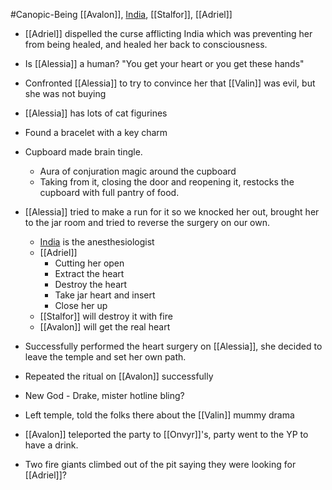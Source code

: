 #Canopic-Being 
[[Avalon]], [India](PCs/Past/India.md), [[Stalfor]], [[Adriel]]

- [[Adriel]] dispelled the curse afflicting India which was preventing her from being healed, and healed her back to consciousness.
- Is [[Alessia]] a human? "You get your heart or you get these hands"

- Confronted [[Alessia]] to try to convince her that [[Valin]] was evil, but she was not buying
- [[Alessia]] has lots of cat figurines
- Found a bracelet with a key charm
- Cupboard made brain tingle.
	- Aura of conjuration magic around the cupboard
	- Taking from it, closing the door and reopening it, restocks the cupboard with full pantry of food. 

- [[Alessia]] tried to make a run for it so we knocked her out, brought her to the jar room and tried to reverse the surgery on our own.
	- [India](PCs/Past/India.md) is the anesthesiologist
	- [[Adriel]] 
		- Cutting her open
		- Extract the heart
		- Destroy the heart
		- Take jar heart and insert
		- Close her up
	- [[Stalfor]] will destroy it with fire
	- [[Avalon]] will get the real heart

- Successfully performed the heart surgery on [[Alessia]], she decided to leave the temple and set her own path.
- Repeated the ritual on [[Avalon]] successfully

- New God - Drake, mister hotline bling?

- Left temple, told the folks there about the [[Valin]] mummy drama

- [[Avalon]] teleported the party to [[Onvyr]]'s, party went to the YP to have a drink.

- Two fire giants climbed out of the pit saying they were looking for [[Adriel]]?


